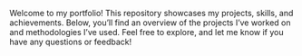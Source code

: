 Welcome to my portfolio! 
This repository showcases my projects, skills, and achievements. Below, you’ll find an overview of the projects I’ve worked on and methodologies I’ve used. 
Feel free to explore, and let me know if you have any questions or feedback!
